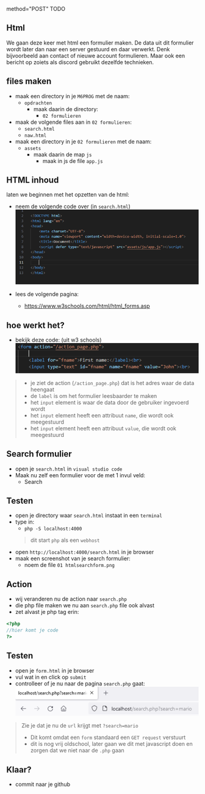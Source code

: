 
method="POST" TODO 

## Html

We gaan deze keer met html een formulier maken. De data uit dit formulier wordt later dan naar een server gestuurd en daar verwerkt. Denk bijvoorbeeld aan contact of nieuwe account formulieren. Maar ook een bericht op zoiets als discord gebruikt dezelfde technieken.


## files maken

- maak een directory in je `M6PROG` met de naam:
    - `opdrachten`
        - maak daarin de directory:
            - `02 formulieren`
- maak de volgende files aan in `02 formulieren`:
    - `search.html`
    - `naw.html`
- maak een directory in je `02 formulieren` met de naam:
    - `assets`
        - maak daarin de map `js`
            - maak in js de file `app.js`

## HTML inhoud

laten we beginnen met het opzetten van de html:

- neem de volgende code over (in `search.html`)
</br>![](img/basichtml.PNG)

- lees de volgende pagina:
   -  https://www.w3schools.com/html/html_forms.asp

## hoe werkt het?

- bekijk deze code: (uit w3 schools)
</br>![](img/form.PNG)

> - je ziet de action (`/action_page.php`) dat is het adres waar de data heengaat
> - de `label` is om het formulier leesbaarder te maken
> - het `input` element is waar de data door de gebruiker ingevoerd wordt
> - het `input` element heeft een attribuut `name`, die wordt ook meegestuurd
> - het `input` element heeft een attribuut `value`, die wordt ook meegestuurd

## Search formulier

- open je `search.html` in `visual studio code`
- Maak nu zelf een formulier voor de met 1 invul veld:
    - Search

## Testen
- open je directory waar `search.html` instaat in een `terminal`
- type in:
    - `php -S localhost:4000`
    > dit start `php` als een `webhost`
- open `http://localhost:4000/search.html` in je browser
- maak een screenshot van je search formulier:
    - noem de file `01 htmlsearchform.png`

## Action

- wij veranderen nu de action naar `search.php`
- die php file maken we nu aan `search.php` file ook alvast
- zet alvast je php tag erin:
```php
<?php
//hier komt je code
?>
```

## Testen

- open je `form.html` in je browser
- vul wat in en click op `submit`
- controlleer of je nu naar de pagina `search.php` gaat:
</br>![](img/naarsearchphp.PNG)

> Zie je dat je nu de `url` krijgt met `?search=mario`
> - Dit komt omdat een `form` standaard een `GET request` verstuurt
> - dit is nog vrij oldschool, later gaan we dit met javascript doen en zorgen dat we niet naar de `.php` gaan


## Klaar?
- commit naar je github